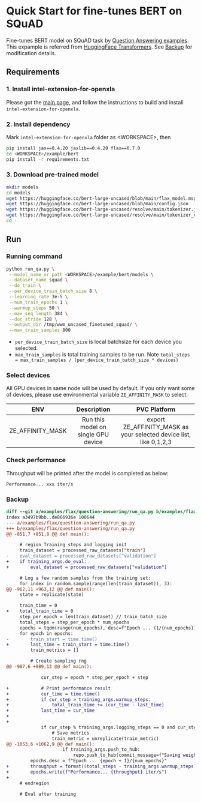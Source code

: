 # Quick Start for fine-tunes BERT on SQuAD
Fine-tunes BERT model on SQuAD task by [Question Answering examples](https://github.com/huggingface/transformers/tree/v4.37.0/examples/flax/question-answering).
This expample is referred from [HuggingFace Transformers](https://github.com/huggingface/transformers). See [Backup](#Backup) for modification details.

## Requirements

### 1. Install intel-extension-for-openxla
Please got the [main page](https://github.com/intel/intel-extension-for-openxla/blob/main/README.md#build-and-install), and follow the instructions to build and install `intel-extension-for-openxla`.

### 2. Install dependency
Mark `intel-extension-for-openxla` folder as \<WORKSPACE\>, then
```bash
pip install jax==0.4.20 jaxlib==0.4.20 flax==0.7.0
cd <WORKSPACE>/example/bert
pip install -r requirements.txt
```

### 3. Download pre-trained model
```bash
mkdir models
cd models
wget https://huggingface.co/bert-large-uncased/blob/main/flax_model.msgpack
wget https://huggingface.co/bert-large-uncased/blob/main/config.json
wget https://huggingface.co/bert-large-uncased/resolve/main/tokenizer.json
wget https://huggingface.co/bert-large-uncased/resolve/main/tokenizer_config.json
cd -
```

## Run

### Running command
```bash
python run_qa.py \
 --model_name_or_path <WORKSPACE>/example/bert/models \
 --dataset_name squad \
 --do_train \
 --per_device_train_batch_size 8 \
 --learning_rate 3e-5 \
 --num_train_epochs 1 \
 --warmup_steps 50 \
 --max_seq_length 384 \
 --doc_stride 128 \
 --output_dir /tmp/wwm_uncased_finetuned_squad/ \
 --max_train_samples 800
```
* `per_device_train_batch_size` is local batchsize for each device you selected.
* `max_train_samples` is total training samples to be run. Note `total_steps = max_train_samples / (per_device_train_batch_size * devices)`

### Select devices
All GPU devices in same node will be used by default. If you only want some of devices, please use environmental variable `ZE_AFFINITY_MASK` to select.

| **ENV** | **Description** | **PVC Platform** |
| :---: | :---: | :---: |
| ZE_AFFINITY_MASK | Run this model on single GPU device |export ZE_AFFINITY_MASK as your selected device list, like 0,1,2,3|

### Check performance
Throughput will be printed after the model is completed as below:
```
Performance... xxx iter/s
```

### Backup
```patch
diff --git a/examples/flax/question-answering/run_qa.py b/examples/flax/question-answering/run_qa.py
index a3497b9bb..de866936e 100644
--- a/examples/flax/question-answering/run_qa.py
+++ b/examples/flax/question-answering/run_qa.py
@@ -851,7 +851,8 @@ def main():

     # region Training steps and logging init
     train_dataset = processed_raw_datasets["train"]
-    eval_dataset = processed_raw_datasets["validation"]
+    if training_args.do_eval:
+        eval_dataset = processed_raw_datasets["validation"]

     # Log a few random samples from the training set:
     for index in random.sample(range(len(train_dataset)), 3):
@@ -962,11 +963,12 @@ def main():
     state = replicate(state)

     train_time = 0
+    total_train_time = 0
     step_per_epoch = len(train_dataset) // train_batch_size
     total_steps = step_per_epoch * num_epochs
     epochs = tqdm(range(num_epochs), desc=f"Epoch ... (1/{num_epochs})", position=0)
     for epoch in epochs:
-        train_start = time.time()
+        last_time = train_start = time.time()
         train_metrics = []

         # Create sampling rng
@@ -987,6 +989,13 @@ def main():

             cur_step = epoch * step_per_epoch + step

+            # Print performance result
+            cur_time = time.time()
+            if cur_step > training_args.warmup_steps:
+                total_train_time += (cur_time - last_time)
+            last_time = cur_time
+
+
             if cur_step % training_args.logging_steps == 0 and cur_step > 0:
                 # Save metrics
                 train_metric = unreplicate(train_metric)
@@ -1053,6 +1062,9 @@ def main():
                     if training_args.push_to_hub:
                         repo.push_to_hub(commit_message=f"Saving weights and logs of step {cur_step}", blocking=False)
         epochs.desc = f"Epoch ... {epoch + 1}/{num_epochs}"
+        throughput = format((total_steps - training_args.warmup_steps) / total_train_time, '.4f')
+        epochs.write(f"Performance... {throughput} iter/s")
+
     # endregion

     # Eval after training
```
